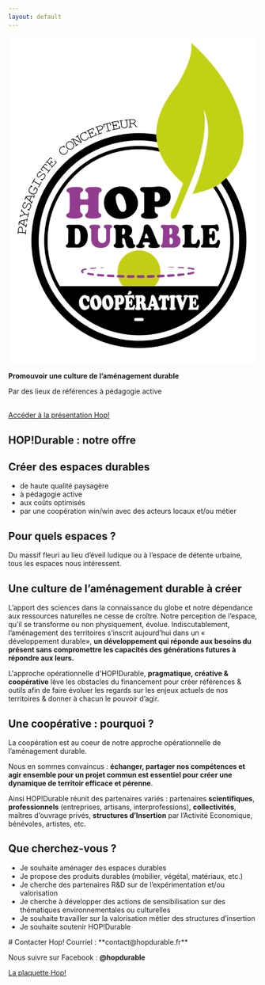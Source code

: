 ```yaml
---
layout: default
---
```


<section class="center">
  <img src="assets/images/logo-hop-durable.png" alt="Logo de Hop durable">
  <p><strong>Promouvoir une culture de l’aménagement durable</strong></p>
  <p>Par des lieux de références à pédagogie active</p>
  <br>
  <a href="assets/pdf/hop_amenagement_durable_web.pdf" class="button">Accéder à la présentation Hop! </a>
 </section>


<section markdown="1">

# HOP!Durable : notre offre

## Créer des espaces durables

  - de haute qualité paysagère
  - à pédagogie active
  - aux coûts optimisés
  - par une coopération win/win avec des acteurs locaux et/ou métier

## Pour quels espaces ?

Du massif fleuri au lieu d’éveil ludique ou à l’espace de détente urbaine, tous les espaces nous intéressent.

</section>

<section markdown="1">

# Une culture de l’aménagement durable à créer

L’apport des sciences dans la connaissance du globe et notre dépendance aux ressources naturelles ne cesse de croître. Notre perception de l’espace, qu’il se transforme ou non physiquement, évolue. Indiscutablement, l’aménagement des territoires s’inscrit aujourd’hui dans un « développement durable», **un développement qui réponde aux besoins du présent sans compromettre les capacités des générations futures à répondre aux leurs.**

L'approche opérationnelle d'HOP!Durable, **pragmatique, créative & coopérative** lève les obstacles du financement pour créer références & outils afin de faire évoluer les regards sur les enjeux actuels de nos territoires & donner à chacun le pouvoir d’agir.
</section>

<section markdown="1">

# Une coopérative : pourquoi ?

La coopération est au coeur de notre approche opérationnelle de l’aménagement durable.

Nous en sommes convaincus : **échanger, partager nos compétences et agir ensemble pour un projet commun est essentiel pour créer une dynamique de territoir efficace et pérenne**.

Ainsi HOP!Durable réunit des partenaires variés : partenaires **scientifiques**, **professionnels** (entreprises, artisans, interprofessions), **collectivités**, maîtres d’ouvrage privés, **structures d’Insertion** par l’Activité Economique, bénévoles, artistes, etc.
</section>
  
<section markdown="1">

# Que cherchez-vous ?

  - Je souhaite aménager des espaces durables
  - Je propose des produits durables (mobilier, végétal, matériaux, etc.)
  - Je cherche des partenaires R&D sur de l’expérimentation et/ou valorisation
  - Je cherche à développer des actions de sensibilisation sur des thématiques environnementales ou culturelles
  - Je souhaite travailler sur la valorisation métier des structures d’insertion
  - Je souhaite soutenir HOP!Durable
  </section>

<section markdown="1">
<section class="center">
# Contacter Hop!
Courriel : **contact@hopdurable.fr**

Nous suivre sur Facebook : **@hopdurable**






<a href="assets/pdf/hop_amenagement_durable_web.pdf" class="button">La plaquette Hop! </a>

</section>


